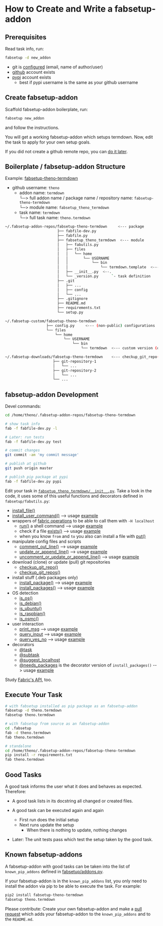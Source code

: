# How to Create and Write a fabsetup-addon

## Prerequisites

Read task info, run:

```sh
fabsetup -d new_addon
```

* git is
  [configured](https://help.github.com/articles/setting-your-username-in-git/)
  (email, name of author/user)
* [github](https://github.com) account exists
* [pypi](https://pypi.python.org) account exists
  * best if pypi username is the same as your github username

## Create fabsetup-addon

Scaffold fabsetup-addon boilerplate, run:

```sh
fabsetup new_addon
```

and follow the instructions.

You will get a working fabsetup-addon which setups termdown.  Now, edit the
task to apply for your own setup goals.

If you did not create a github remote repo, you can
[do it later](https://help.github.com/articles/adding-an-existing-project-to-github-using-the-command-line]).

## Boilerplate / fabsetup-addon Structure

Example: [fabsetup-theno-termdown](https://github.com/theno/fabsetup-theno-termdown)

* github username: `theno`
  * addon name: `termdown`  
    └─> full addon name / package name / repository name: `fabsetup-theno-termdown`  
    └─> module name: `fabsetup_theno_termdown`
  * task name: `termdown`  
    └─> full task name: `theno.termdown`

```sh
~/.fabsetup-addon-repos/fabsetup-theno-termdown     <--- package
                        ├── fabfile-dev.py
                        ├── fabfile.py
                        ├── fabsetup_theno_termdown  <--- module
                        │   ├── fabutils.py
                        │   ├── files
                        │   │   └── home
                        │   │       └── USERNAME
                        │   │           └── bin
                        │   │               └── termdown.template  <--- default version
                        │   ├── __init__.py  <--.
                        │   └── _version.py      `- task definition                                      `
                        ├── .git
                        │   ├── ...
                        │   ├── config
                        │   └── ...
                        ├── .gitignore
                        ├── README.md
                        ├── requirements.txt
                        └── setup.py

~/.fabsetup-custom/fabsetup-theno-termdown
                   ├── config.py     <--- (non-public) configurations
                   └── files
                       └── home
                           └── USERNAME
                               └── bin
                                   └── termdown  <--- custom version (optional)

~/.fabsetup-downloads/fabsetup-theno-termdown    <--- checkup_git_repo() git repository downloads
                      ├── git-repository-1
                      │   └── ...
                      ├── git-repository-2
                      │   └── ...
                      └── ...
```

## fabsetup-addon Development

Devel commands:

```sh
cd /home/theno/.fabsetup-addon-repos/fabsetup-theno-termdown

# show task info
fab -f fabfile-dev.py -l

# Later: run tests
fab -f fabfile-dev.py test

# commit changes
git commit -am 'my commit message'

# publish at github
git push origin master

# publish pip package at pypi
fab -f fabfile-dev.py pypi
```

Edit your task in
[`fabsetup_theno_termdown/__init__.py`](https://github.com/theno/fabsetup-theno-termdown/blob/master/fabsetup_theno_termdown/__init__.py).
Take a look in the code, it uses some of this useful functions and decorators
defined in `fabsetup/fabutils.py`:

* [install_file()](https://github.com/theno/fabsetup/blob/ddae2cf810b3db2413cb06abd3ac4dd738d92e07/fabsetup/fabutils.py#L507)
* [install_user_command()](https://github.com/theno/fabsetup/blob/ddae2cf810b3db2413cb06abd3ac4dd738d92e07/fabsetup/fabutils.py#L568) --> usage [example](https://github.com/theno/fabsetup-theno-termdown/blob/4e9823e5311a4a241aa192b4e0e44bfa2b1d75a4/fabsetup_theno_termdown/__init__.py#L15)
* wrappers of [fabric operations](http://docs.fabfile.org/en/latest/api/core/operations.html) to be able to call them with `-H localhost`
  * [run()](https://github.com/theno/fabsetup/blob/ddae2cf810b3db2413cb06abd3ac4dd738d92e07/fabsetup/fabutils.py#L65) a shell command --> usage [example](https://github.com/theno/fabsetup/blob/ddae2cf810b3db2413cb06abd3ac4dd738d92e07/fabsetup/fabutils.py#L241)
  * check if a file [exists()](https://github.com/theno/fabsetup/blob/ddae2cf810b3db2413cb06abd3ac4dd738d92e07/fabsetup/fabutils.py#L70) --> usage [example](https://github.com/theno/fabsetup/blob/ddae2cf810b3db2413cb06abd3ac4dd738d92e07/fabsetup/fabfile/setup/revealjs.py#L84)
  * when you know `from` and `to` you also can install a file with [put()](https://github.com/theno/fabsetup/blob/ddae2cf810b3db2413cb06abd3ac4dd738d92e07/fabsetup/fabutils.py#L80)
* manipulate config files and scripts
  * [comment_out_line()](https://github.com/theno/fabsetup/blob/ddae2cf810b3db2413cb06abd3ac4dd738d92e07/fabsetup/fabutils.py#L619) --> usage [example](https://github.com/theno/fabsetup/blob/ddae2cf810b3db2413cb06abd3ac4dd738d92e07/fabsetup/fabfile/setup/service/selfoss.py#L186)
  * [update_or_append_line()](https://github.com/theno/fabsetup/blob/ddae2cf810b3db2413cb06abd3ac4dd738d92e07/fabsetup/fabutils.py#L590) --> usage [example](https://github.com/theno/fabsetup/blob/ddae2cf810b3db2413cb06abd3ac4dd738d92e07/fabsetup/fabfile/setup/powerline.py#L82)
  * [uncomment_or_update_or_append_line()](https://github.com/theno/fabsetup/blob/ddae2cf810b3db2413cb06abd3ac4dd738d92e07/fabsetup/fabutils.py#L629) --> usage [example](https://github.com/theno/fabsetup/blob/ddae2cf810b3db2413cb06abd3ac4dd738d92e07/fabsetup/fabfile/setup/nvm.py#L44)
* download (clone) or update (pull) git repositories
  * [checkup_git_repo()](https://github.com/theno/fabsetup/blob/d20d4ed7791130d631f519244eb4e4658a696c9d/fabsetup/fabutils.py#L416)
  * [checkup_git_repos()](https://github.com/theno/fabsetup/blob/d20d4ed7791130d631f519244eb4e4658a696c9d/fabsetup/fabutils.py#L382)
* install stuff (.deb packages only)
  * [install_package()](https://github.com/theno/fabsetup/blob/ddae2cf810b3db2413cb06abd3ac4dd738d92e07/fabsetup/fabutils.py#L298) --> usage [example](https://github.com/theno/fabsetup/blob/ddae2cf810b3db2413cb06abd3ac4dd738d92e07/fabsetup/fabfile/setup/__init__.py#L40)
  * [install_packages()](https://github.com/theno/fabsetup/blob/ddae2cf810b3db2413cb06abd3ac4dd738d92e07/fabsetup/fabutils.py#L253) --> usage [example](https://github.com/theno/fabsetup/blob/ddae2cf810b3db2413cb06abd3ac4dd738d92e07/fabsetup/fabfile/setup/__init__.py#L85)
* OS detection
  * [is_os()](https://github.com/theno/fabsetup/blob/ddae2cf810b3db2413cb06abd3ac4dd738d92e07/fabsetup/fabutils.py#L671)
  * [is_debian()](https://github.com/theno/fabsetup/blob/ddae2cf810b3db2413cb06abd3ac4dd738d92e07/fabsetup/fabutils.py#L698)
  * [is_ubuntu()](https://github.com/theno/fabsetup/blob/ddae2cf810b3db2413cb06abd3ac4dd738d92e07/fabsetup/fabutils.py#L702)
  * [is_raspbian()](https://github.com/theno/fabsetup/blob/ddae2cf810b3db2413cb06abd3ac4dd738d92e07/fabsetup/fabutils.py#L706)
  * [is_osmc()](https://github.com/theno/fabsetup/blob/ddae2cf810b3db2413cb06abd3ac4dd738d92e07/fabsetup/fabutils.py#L710)
* user interaction
  * [print_msg](https://github.com/theno/fabsetup/blob/c46e5c9c7bba2b016c3020a274c07e82c419ebcd/fabsetup/fabutils.py#L584) --> usage [example](https://github.com/theno/fabsetup/blob/c46e5c9c7bba2b016c3020a274c07e82c419ebcd/fabsetup/fabfile/setup/openssl.py#L109)
  * [query_input](https://github.com/theno/utlz/blob/67f30b09ae914810708835c96fe061f3baa88545/utlz/__init__.py#L252) --> usage [example](https://github.com/theno/fabsetup/blob/c46e5c9c7bba2b016c3020a274c07e82c419ebcd/fabsetup/fabfile/__init__.py#L337)
  * [query_yes_no](https://github.com/theno/utlz/blob/67f30b09ae914810708835c96fe061f3baa88545/utlz/__init__.py#L219) --> usage [example](https://github.com/theno/fabsetup/blob/c46e5c9c7bba2b016c3020a274c07e82c419ebcd/fabsetup/fabfile/__init__.py#L254)
* decorators
  * [@task](https://github.com/theno/fabsetup/blob/ddae2cf810b3db2413cb06abd3ac4dd738d92e07/fabsetup/fabutils.py#L171)
  * [@subtask](https://github.com/theno/fabsetup/blob/ddae2cf810b3db2413cb06abd3ac4dd738d92e07/fabsetup/fabutils.py#L193)
  * [@suggest_localhost](https://github.com/theno/fabsetup/blob/ddae2cf810b3db2413cb06abd3ac4dd738d92e07/fabsetup/fabutils.py#L29)
  * [@needs_packages](https://github.com/theno/fabsetup/blob/ddae2cf810b3db2413cb06abd3ac4dd738d92e07/fabsetup/fabutils.py#L152) is the decorator version of `install_packages()` --> usage [example](https://github.com/theno/fabsetup/blob/ddae2cf810b3db2413cb06abd3ac4dd738d92e07/fabsetup/fabfile/setup/service/trac.py#L26)

Study [Fabric's API](http://docs.fabfile.org), too.

## Execute Your Task

```sh
# with fabsetup installed as pip package as an fabsetup-addon
fabsetup -d theno.termdown
fabsetup theno.termdown

# with fabsetup from source as an fabsetup-addon
cd .fabsetup
fab -d theno.termdown
fab theno.termdown

# standalone
cd /home/theno/.fabsetup-addon-repos/fabsetup-theno-termdown
pip install -r requirements.txt
fab theno.termdown
```

## Good Tasks

A good task informs the user what it does and behaves as expected.
Therefore:

* A good task lists in its docstring all changed or created files.

* A good task can be executed again and again
  * First run does the initial setup
  * Next runs update the setup
    * When there is nothing to update, nothing changes

* Later: The unit tests pass which test the setup taken by the good task.

## Known fabsetup-addons

A fabsetup-addon with good tasks can be taken into the list of
`known_pip_addons` defined in
[fabsetup/addons.py](https://github.com/theno/fabsetup/blob/master/fabsetup/addons.py#L11).

If your fabsetup-addon is in the `known_pip_addons` list, you only need to
install the addon via pip to be able to execute the task.  For example:

```sh
pip2 install fabsetup-theno-termdown
fabsetup theno.termdown
```

Please contribute: Create your own fabsetup-addon and make a
[pull request](https://github.com/theno/fabsetup/pulls)
which adds your fabsetup-addon to the `known_pip_addons` and to the
`README.md`.
